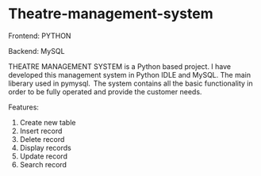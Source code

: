 # Theatre-management-system

Frontend: PYTHON 

Backend: MySQL 

THEATRE MANAGEMENT SYSTEM is a Python based project. I have developed this management system in Python IDLE and MySQL. The main liberary used in pymysql.  The system contains all the basic functionality in order to be fully operated and provide the customer needs. 

Features: 
1. Create new table 
2. Insert record 
3. Delete record 
4. Display records 
5. Update record 
6. Search record 
